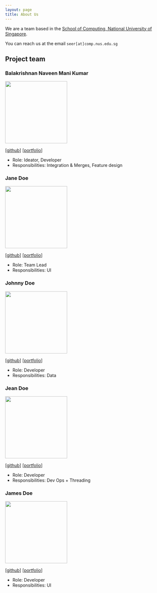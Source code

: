 ```yaml
---
layout: page
title: About Us
---
```


We are a team based in the [School of Computing, National University of Singapore](https://www.comp.nus.edu.sg).

You can reach us at the email `seer[at]comp.nus.edu.sg`

## Project team

### Balakrishnan Naveen Mani Kumar

<img src="images/balkinaveen.png" width="200px">

[[github](https://github.com/balkinaveen)]
[[portfolio](team/naveen)]

* Role: Ideator, Developer
* Responsibilities: Integration & Merges, Feature design

### Jane Doe

<img src="images/johndoe.png" width="200px">

[[github](http://github.com/johndoe)]
[[portfolio](team/johndoe)]

* Role: Team Lead
* Responsibilities: UI

### Johnny Doe

<img src="images/johndoe.png" width="200px">

[[github](http://github.com/johndoe)] [[portfolio](team/johndoe)]

* Role: Developer
* Responsibilities: Data

### Jean Doe

<img src="images/johndoe.png" width="200px">

[[github](http://github.com/johndoe)]
[[portfolio](team/johndoe)]

* Role: Developer
* Responsibilities: Dev Ops + Threading

### James Doe

<img src="images/johndoe.png" width="200px">

[[github](http://github.com/johndoe)]
[[portfolio](team/johndoe)]

* Role: Developer
* Responsibilities: UI
